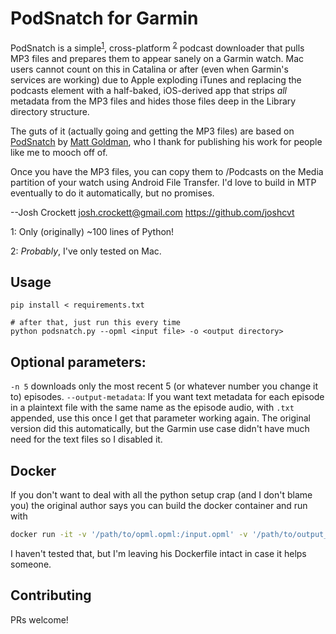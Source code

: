 # PodSnatch for Garmin

PodSnatch is a simple<sup>[1](#footnote1)</sup>, cross-platform
<sup>[2](#footnote2)</sup> podcast downloader that pulls MP3 files and prepares them to appear
sanely on a Garmin watch.  Mac users cannot count on this in Catalina or after
(even when Garmin's services are working) due to Apple exploding iTunes and replacing the
podcasts element with a half-baked, iOS-derived app that strips *all* metadata from the
MP3 files and hides those files deep in the Library directory structure.

The guts of it (actually going and getting the MP3 files) 
are based on [PodSnatch](https://github.com/robotmlg/podsnatch) by [Matt 
Goldman](https://github.com/robotmlg), who I thank for publishing his work for people 
like me to mooch off of.

Once you have the MP3 files, you can copy them to /Podcasts on the Media partition 
of your watch using Android File Transfer. I'd love to build in MTP eventually to do it 
automatically, but no promises.

--Josh Crockett
  josh.crockett@gmail.com
  https://github.com/joshcvt

<a name="footnote1">1</a>: Only (originally) \~100 lines of Python!

<a name="footnote2">2</a>: *Probably*, I've only tested on Mac.

## Usage
```# First time
pip install < requirements.txt

# after that, just run this every time
python podsnatch.py --opml <input file> -o <output directory>
```

## Optional parameters: 

`-n 5` downloads only the most recent 5 (or whatever number you change 
it to) episodes.
`--output-metadata`: If you want text metadata for each episode in a plaintext
file with the same name as the episode audio, with `.txt` appended, use this once I get 
that parameter working again. The original version did this 
automatically, but the Garmin use case didn't have much need for the text files so I 
disabled it.

## Docker

If you don't want to deal with all the python setup crap (and I don't blame you)
the original author says you can build the docker container and run with

```bash
docker run -it -v '/path/to/opml.opml:/input.opml' -v '/path/to/output_dir:/output' podsnatch
```

I haven't tested that, but I'm leaving his Dockerfile intact in case it helps someone.

## Contributing
PRs welcome!
